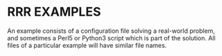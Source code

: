 # RRR EXAMPLES

An example consists of a configuration file solving a real-world problem,
and sometimes a Perl5 or Python3 script which is part of the solution. All
files of a particular example will have similar file names.

